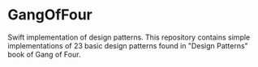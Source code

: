 # GangOfFour

Swift implementation of design patterns. This repository contains simple implementations of 23 basic design patterns found in "Design Patterns" book of Gang of Four.
